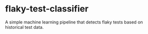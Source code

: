# flaky-test-classifier
A simple machine learning pipeline that detects flaky tests based on historical test data.
